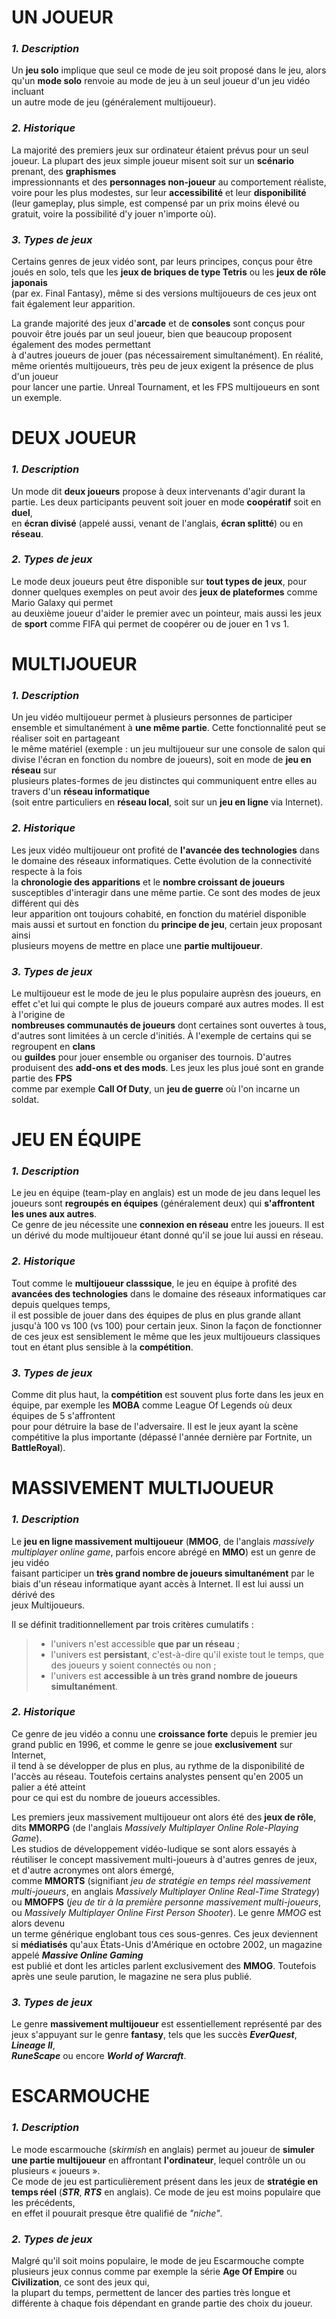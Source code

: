 # **UN JOUEUR**  
  
  
### **_1. Description_**
  
Un **jeu solo** implique que seul ce mode de jeu soit proposé dans le jeu, alors qu'un **mode solo** renvoie au mode de jeu à un seul joueur d'un jeu vidéo incluant  
un autre mode de jeu (généralement multijoueur).
  
  
### **_2. Historique_**  
  
La majorité des premiers jeux sur ordinateur étaient prévus pour un seul joueur. La plupart des jeux simple joueur misent soit sur un **scénario** prenant, des **graphismes**  
impressionnants et des **personnages non-joueur** au comportement réaliste, voire pour les plus modestes, sur leur **accessibilité** et leur **disponibilité**  
(leur gameplay, plus simple, est compensé par un prix moins élevé ou gratuit, voire la possibilité d'y jouer n'importe où).
  
  
### **_3. Types de jeux_**
  
Certains genres de jeux vidéo sont, par leurs principes, conçus pour être joués en solo, tels que les **jeux de briques de type Tetris** ou les **jeux de rôle japonais**  
(par ex. Final Fantasy), même si des versions multijoueurs de ces jeux ont fait également leur apparition.
  
La grande majorité des jeux d'**arcade** et de **consoles** sont conçus pour pouvoir être joués par un seul joueur, bien que beaucoup proposent également des modes permettant  
à d'autres joueurs de jouer (pas nécessairement simultanément). En réalité, même orientés multijoueurs, très peu de jeux exigent la présence de plus d'un joueur  
pour lancer une partie. Unreal Tournament, et les FPS multijoueurs en sont un exemple.  
  
  
  
# **DEUX JOUEUR**


### **_1. Description_**

Un mode dit **deux joueurs** propose à deux intervenants d'agir durant la partie. Les deux participants peuvent soit jouer en mode **coopératif** soit en **duel**,  
en **écran divisé** (appelé aussi, venant de l'anglais, **écran splitté**) ou en **réseau**.


### **_2. Types de jeux_**

Le mode deux joueurs peut être disponible sur **tout types de jeux**, pour donner quelques exemples on peut avoir des **jeux de plateformes** comme Mario Galaxy qui permet  
au deuxième joueur d'aider le premier avec un pointeur, mais aussi les jeux de **sport** comme FIFA qui permet de coopérer ou de jouer en 1 vs 1.



# **MULTIJOUEUR**


### **_1. Description_**

Un jeu vidéo multijoueur permet à plusieurs personnes de participer ensemble et simultanément à **une même partie**. Cette fonctionnalité peut se réaliser soit en partageant  
le même matériel (exemple : un jeu multijoueur sur une console de salon qui divise l'écran en fonction du nombre de joueurs), soit en mode de **jeu en réseau** sur  
plusieurs plates-formes de jeu distinctes qui communiquent entre elles au travers d'un **réseau informatique**  
(soit entre particuliers en **réseau local**, soit sur un **jeu en ligne** via Internet).


### **_2. Historique_**

Les jeux vidéo multijoueur ont profité de **l'avancée des technologies** dans le domaine des réseaux informatiques. Cette évolution de la connectivité respecte à la fois  
la **chronologie des apparitions** et le **nombre croissant de joueurs** susceptibles d'interagir dans une même partie. Ce sont des modes de jeux différent qui dès  
leur apparition ont toujours cohabité, en fonction du matériel disponible mais aussi et surtout en fonction du **principe de jeu**, certain jeux proposant ainsi  
plusieurs moyens de mettre en place une **partie multijoueur**. 


### **_3. Types de jeux_**

Le multijoueur est le mode de jeu le plus populaire auprèsn des joueurs, en effet c'et lui qui compte le plus de joueurs comparé aux autres modes. Il est à l'origine de  
**nombreuses communautés de joueurs** dont certaines sont ouvertes à tous, d'autres sont limitées à un cercle d'initiés. À l'exemple de certains qui se regroupent en **clans**  
ou **guildes** pour jouer ensemble ou organiser des tournois. D'autres produisent des **add-ons et des mods**. Les jeux les plus joué sont en grande partie des **FPS**  
comme par exemple **Call Of Duty**, un **jeu de guerre** où l'on incarne un soldat. 
  
  
  
# **JEU EN ÉQUIPE**
  
  
### **_1. Description_**

Le jeu en équipe (team-play en anglais) est un mode de jeu dans lequel les joueurs sont **regroupés en équipes** (généralement deux) qui **s'affrontent les unes aux autres**.  
Ce genre de jeu nécessite une **connexion en réseau** entre les joueurs. Il est un dérivé du mode multijoueur étant donné qu'il se joue lui aussi en réseau.
  
  
### **_2. Historique_**

Tout comme le **multijoueur classsique**, le jeu en équipe à profité des **avancées des technologies** dans le domaine des réseaux informatiques car depuis quelques temps,  
il est possible de jouer dans des équipes de plus en plus grande allant jusqu'à 100 vs 100 (vs 100) pour certain jeux. Sinon la façon de fonctionner de ces jeux 
est sensiblement le même que les jeux multijoueurs classiques tout en étant plus sensible à la **compétition**.
  
  
### **_3. Types de jeux_**
  
Comme dit plus haut, la **compétition** est souvent plus forte dans les jeux en équipe, par exemple les **MOBA** comme League Of Legends où deux équipes de 5 s'affrontent  
pour pour détruire la base de l'adversaire. Il est le jeux ayant la scène compétitive la plus importante (dépassé l'année dernière par Fortnite, un **BattleRoyal**).
  
  
  
# **MASSIVEMENT MULTIJOUEUR**
  
  
### **_1. Description_**
  
Le **jeu en ligne massivement multijoueur** (**MMOG**, de l'anglais *massively multiplayer online game*, parfois encore abrégé en **MMO**) est un genre de jeu vidéo  
faisant participer un **très grand nombre de joueurs simultanément** par le biais d'un réseau informatique ayant accès à Internet. Il est lui aussi un dérivé des  
jeux Multijoueurs.
  
Il se définit traditionnellement par trois critères cumulatifs :
  
>* l'univers n'est accessible __que par un réseau__ ;
>* l'univers est __persistant__, c'est-à-dire qu'il existe tout le temps, que des joueurs y soient connectés ou non ;
>* l'univers est __accessible à un très grand nombre de joueurs simultanément__.
  
  
  
### **_2. Historique_**

Ce genre de jeu vidéo a connu une **croissance forte** depuis le premier jeu grand public en 1996, et comme le genre se joue **exclusivement** sur Internet,  
il tend à se développer de plus en plus, au rythme de la disponibilité de l'accès au réseau. Toutefois certains analystes pensent qu'en 2005 un palier a été atteint  
pour ce qui est du nombre de joueurs accessibles. 

Les premiers jeux massivement multijoueur ont alors été des **jeux de rôle**, dits **MMORPG** (de l'anglais *Massively Multiplayer Online Role-Playing Game*).  
Les studios de développement vidéo-ludique se sont alors essayés à réutiliser le concept massivement multi-joueurs à d'autres genres de jeux, et d'autre acronymes ont alors émergé,  
comme **MMORTS** (signifiant *jeu de stratégie en temps réel massivement multi-joueurs*, en anglais *Massively Multiplayer Online Real-Time Strategy*)  
ou **MMOFPS** (*jeu de tir à la première personne massivement multi-joueurs*, ou *Massively Multiplayer Online First Person Shooter*). Le genre *MMOG* est alors devenu  
un terme générique englobant tous ces sous-genres. Ces jeux deviennent si **médiatisés** qu'aux États-Unis d'Amérique en octobre 2002, un magazine appelé **_Massive Online Gaming_**  
est publié et dont les articles parlent exclusivement des **MMOG**. Toutefois après une seule parution, le magazine ne sera plus publié.


### **_3. Types de jeux_**

Le genre **massivement multijoueur** est essentiellement représenté par des jeux s'appuyant sur le genre **fantasy**, tels que les succès **_EverQuest_**, **_Lineage II_**,  
**_RuneScape_** ou encore **_World of Warcraft_**.  



# **ESCARMOUCHE**


### **_1. Description_**

Le mode escarmouche (*skirmish* en anglais) permet au joueur de **simuler une partie multijoueur** en affrontant **l'ordinateur**, lequel contrôle un ou plusieurs « joueurs ».  
Ce mode de jeu est particulièrement présent dans les jeux de **stratégie en temps réel** (**_STR_**, **_RTS_** en anglais). Ce mode de jeu est moins populaire que les précédents,  
en effet il pouurait presque être qualifié de *"niche"*.


### **_2. Types de jeux_**

Malgré qu'il soit moins populaire, le mode de jeu Escarmouche compte plusieurs jeux connus comme par exemple la série **Age Of Empire** ou **Civilization**, ce sont des jeux qui,  
la plupart du temps, permettent de lancer des parties très longue et différente à chaque fois dépendant en grande partie des choix du joueur.
